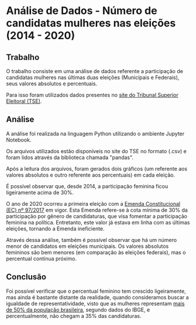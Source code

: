 # Análise de Dados - Número de candidatas mulheres nas eleições (2014 - 2020)

## Trabalho
O trabalho consiste em uma análise de dados referente a participação de candidatas mulheres nas últimas duas eleições (Municipais e Federais), seus valores absolutos e percentuais.

Para isso foram utilizados dados presentes no [site do Tribunal Superior Eleitoral (TSE)](https://www.tse.jus.br/eleicoes/estatisticas/repositorio-de-dados-eleitorais-1).

## Análise
A análise foi realizada na linguagem Python utilizando o ambiente Jupyter Notebook.

Os arquivos utilizados estão disponíveis no site do TSE no formato (.csv) e foram lidos através da biblioteca chamada "pandas".

Após a leitura dos arquivos, foram gerados dois gráficos (um referente aos valores absolutos e outro referente aos percentuais) em cada eleição.

É possível observar que, desde 2014, a participação feminina ficou ligeiramente acima de 30%.

O ano de 2020 ocorreu a primeira eleição com a [Emenda Constitucional (EC) nº 97/2017](http://www.planalto.gov.br/ccivil_03/Constituicao/Emendas/Emc/emc97.htm) em vigor. Esta Emenda refere-se à cota mínima de 30% da participação por gênero de candidaturas, que visa fomentar a participação feminina na política. Entretanto, este valor já estava em linha com as últimas eleições, tornando a Emenda ineficiente.

Através dessa análise, também é possível observar que há um número menor de candidatos em eleições municipais. Os valores absolutos femininos são bem menores (em comparação às eleições federais), mas o percentual continua próximo.

## Conclusão
Foi possível verificar que o percentual feminino tem crescido ligeiramente, mas ainda é bastante distante da realidade, quando consideramos buscar a igualdade de representatividade, visto que as mulheres representam [mais de 50% da população brasileira](https://educa.ibge.gov.br/jovens/conheca-o-brasil/populacao/18320-quantidade-de-homens-e-mulheres.html), segundo dados do IBGE, e percentualmente, não chegam a 35% das candidaturas. 